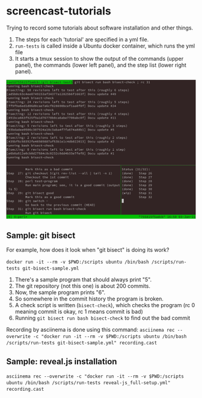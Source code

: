 # screencast-tutorials
Trying to record some tutorials about software installation and other things.

1. The steps for each 'tutorial' are specified in a yml file.
2. `run-tests` is called inside a Ubuntu docker container, which runs the yml file
3. It starts a tmux session to show the output of the commands (upper panel), the commands (lower left panel), and the step list (lower right panel).

![ScreenShot](images/git-bisect-test.jpg)


## Sample: git bisect

For example, how does it look when "git bisect" is doing its work?

`docker run -it --rm -v $PWD:/scripts ubuntu /bin/bash /scripts/run-tests git-bisect-sample.yml` 

1. There's a sample program that should always print "5".
2. The git repository (not this one) is about 200 commits.
3. Now, the sample program prints "6".
4. So somewhere in the commit history the program is broken.
5. A check script is written (`bisect-check`), which checks the program (rc 0 meaning commit is okay, rc 1 means commit is bad)
6. Running `git bisect run bash bisect-check` to find out the bad commit

Recording by asciinema is done using this command:
`asciinema rec --overwrite -c "docker run -it --rm -v $PWD:/scripts ubuntu /bin/bash /scripts/run-tests git-bisect-sample.yml" recording.cast`

## Sample: reveal.js installation

`asciinema rec --overwrite -c "docker run -it --rm -v $PWD:/scripts ubuntu /bin/bash /scripts/run-tests reveal-js_full-setup.yml" recording.cast`

